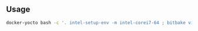 ## Usage

```sh
docker-yocto bash -c '. intel-setup-env -m intel-corei7-64 ; bitbake virtual/kernel'
```
